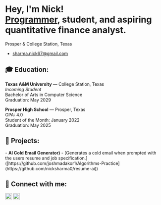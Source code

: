 <h1>Hey, I'm Nick! <br/><a href="https://github.com/nicksharma0">Programmer</a>, student, and aspiring quantitative finance analyst.</h1>

Prosper & College Station, Texas
- sharma.nick67@gmail.com  

<h2>🎓 Education:</h2>

**Texas A&M University** — College Station, Texas  
*Incoming Student*  
Bachelor of Arts in Computer Science  
Graduation: May 2029

**Prosper High School** — Prosper, Texas  
GPA: 4.0  
Student of the Month: January 2022  
Graduation: May 2025

<h2>🚀 Projects:</h2>
- <b>AI Cold Email Generator)</b>
  - [Generates a cold email when prompted with the users resume and job specification.]([https://github.com/joshmadakor1/Algorithms-Practice](https://github.com/nicksharma0/resume-ai))

<h2> 🤳 Connect with me:</h2>

[<img align="left" alt="JoshMadakor | LinkedIn" width="22px" src="https://cdn.jsdelivr.net/npm/simple-icons@v3/icons/linkedin.svg" />][linkedin]
[<img align="left" alt="JoshMadakor | Instagram" width="22px" src="https://cdn.jsdelivr.net/npm/simple-icons@v3/icons/instagram.svg" />][instagram]

[instagram]: https://www.instagram.com/nick.sharma06/
[linkedin]: https://www.linkedin.com/in/nick-sharma1
